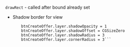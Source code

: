```drawRect``` - called after bound already set 


* Shadow border for view
 ```       btnCreateOffer.layer.shadowColor = UIColor.grayColor().CGColor
        btnCreateOffer.layer.shadowOpacity = 1
        btnCreateOffer.layer.shadowOffset = CGSizeZero
        btnCreateOffer.layer.shadowRadius = 3
        btnCreateOffer.layer.cornerRadius = 3```
